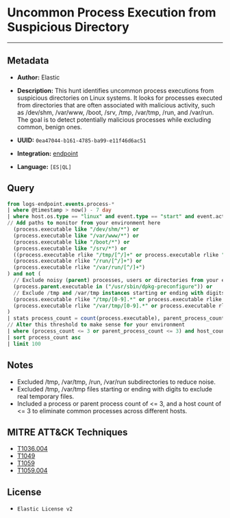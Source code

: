 # Uncommon Process Execution from Suspicious Directory

---

## Metadata

- **Author:** Elastic
- **Description:** This hunt identifies uncommon process executions from suspicious directories on Linux systems. It looks for processes executed from directories that are often associated with malicious activity, such as /dev/shm, /var/www, /boot, /srv, /tmp, /var/tmp, /run, and /var/run. The goal is to detect potentially malicious processes while excluding common, benign ones.

- **UUID:** `0ea47044-b161-4785-ba99-e11f46d6ac51`
- **Integration:** [endpoint](https://docs.elastic.co/integrations/endpoint)
- **Language:** `[ES|QL]`

## Query

```sql
from logs-endpoint.events.process-*
| where @timestamp > now() - 7 day
| where host.os.type == "linux" and event.type == "start" and event.action == "exec" and (
// Add paths to monitor from your environment here
  (process.executable like "/dev/shm/*") or
  (process.executable like "/var/www/*") or
  (process.executable like "/boot/*") or
  (process.executable like "/srv/*") or
  ((process.executable rlike "/tmp/[^/]+" or process.executable rlike "/var/tmp/[^/]+")) or
  (process.executable rlike "/run/[^/]+") or
  (process.executable rlike "/var/run/[^/]+")
) and not (
  // Exclude noisy (parent) processes, users or directories from your environment here
  (process.parent.executable in ("/usr/sbin/dpkg-preconfigure")) or
  // Exclude /tmp and /var/tmp instances starting or ending with digits (usually benign files)
  (process.executable rlike "/tmp/[0-9].*" or process.executable rlike "/tmp/.*[0-9]/?") or
  (process.executable rlike "/var/tmp/[0-9].*" or process.executable rlike "/var/tmp/.*[0-9]/?")
)
| stats process_count = count(process.executable), parent_process_count = count(process.parent.executable), host_count = count(host.name) by process.executable, process.parent.executable, host.name, user.id
// Alter this threshold to make sense for your environment
| where (process_count <= 3 or parent_process_count <= 3) and host_count <= 3
| sort process_count asc
| limit 100
```

## Notes

- Excluded /tmp, /var/tmp, /run, /var/run subdirectories to reduce noise.
- Excluded /tmp, /var/tmp files starting or ending with digits to exclude real temporary files.
- Included a process or parent process count of <= 3, and a host count of <= 3 to eliminate common processes across different hosts.
## MITRE ATT&CK Techniques

- [T1036.004](https://attack.mitre.org/techniques/T1036/004)
- [T1049](https://attack.mitre.org/techniques/T1049)
- [T1059](https://attack.mitre.org/techniques/T1059)
- [T1059.004](https://attack.mitre.org/techniques/T1059/004)

## License

- `Elastic License v2`
